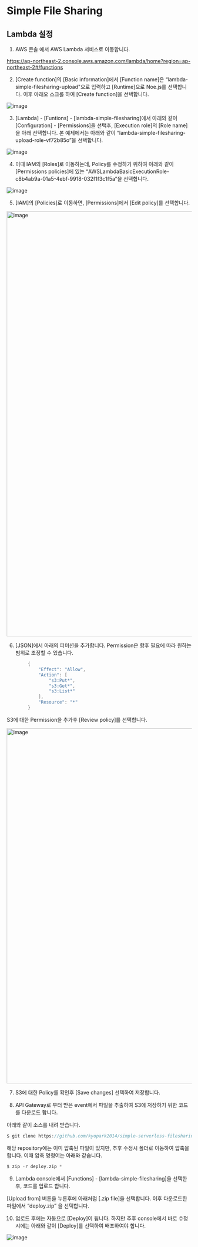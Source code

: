 # Simple File Sharing

## Lambda 설정 

1. AWS 콘솔  에서 AWS Lambda 서비스로 이동합니다.

https://ap-northeast-2.console.aws.amazon.com/lambda/home?region=ap-northeast-2#/functions

2. [Create function]의 [Basic information]에서 [Function name]은 “lambda-simple-filesharing-upload"으로 입력하고 [Runtime]으로 Noe.js를 선택합니다. 
 이후 아래오 스크롤 하여 [Create function]을 선택합니다. 
 

![image](https://user-images.githubusercontent.com/52392004/154479526-c60c476e-1b50-4143-992a-b7b9da3ab38c.png)


3. [Lambda] - [Funtions] - [lambda-simple-filesharing]에서 아래와 같이 [Configuration] - [Permissions]을 선택후, [Execution role]의 [Role name]을 아래 선택합니다. 본 예제에서는 아래와 같이 “lambda-simple-filesharing-upload-role-vf72b85o”을 선택합니다.

![image](https://user-images.githubusercontent.com/52392004/154479872-4393da97-7042-4289-80de-98cb17b6ee81.png)


4. 이때 IAM의 [Roles]로 이동하는데, Policy를 수정하기 위하여 아래와 같이 [Permissions policies]에 있는 “AWSLambdaBasicExecutionRole-c8b4ab9a-01a5-4ebf-9918-032f1f3c1f5a”을 선택합니다.

![image](https://user-images.githubusercontent.com/52392004/154480065-58375c1d-bba7-4080-a4ca-09430d7036bf.png)


5. [IAM]의 [Policies]로 이동하면, [Permissions]에서 [Edit policy]를 선택합니다. 

<img width="1155" alt="image" src="https://user-images.githubusercontent.com/52392004/154446762-e3a1ff51-d807-441c-9e9d-7d84af12576e.png">


6. [JSON]에서 아래의 퍼미션을 추가합니다. Permission은 향후 필요에 따라 원하는 범위로 조정할 수 있습니다.
```c
        {
            "Effect": "Allow",
            "Action": [
                "s3:Put*",
                "s3:Get*",
                "s3:List*"
            ],
            "Resource": "*"
        }
```

S3에 대한 Permission을 추가후 [Review policy]를 선택합니다.


<img width="965" alt="image" src="https://user-images.githubusercontent.com/52392004/154447955-8daa04fc-8824-42bf-996c-cc9b0c61a6af.png">


7. S3에 대한 Policy를 확인후 [Save changes] 선택하여 저장합니다.


8. API Gateway로 부터 받은 event에서 파일을 추출하여 S3에 저장하기 위한 코드를 다운로드 합니다.

아래와 같이 소스를 내려 받습니다.

```c
$ git clone https://github.com/kyopark2014/simple-serverless-filesharing-upload
```

해당 repository에는 이미 압축된 파일이 있지만, 추후 수정시 폴더로 이동하여 압축을 합니다. 이때 압축 명령어는 아래와 같습니다. 

```c
$ zip -r deploy.zip *
```


9. Lambda console에서 [Functions] - [lambda-simple-filesharing]을 선택한후, 코드를 업로드 합니다.

[Upload from] 버튼을 누른후에 아래처럼 [.zip file]을 선택합니다. 이후 다운로드한 파일에서 “deploy.zip” 을 선택합니다.


10. 업로드 후에는 자동으로 [Deploy]이 됩니다. 하지만 추후 console에서 바로 수정시에는 아래와 같이 [Deploy]를 선택하여 배포하여야 합니다. 

![image](https://user-images.githubusercontent.com/52392004/154476354-0960af0d-4467-4dc1-a9cb-2aae562d1720.png)

 
